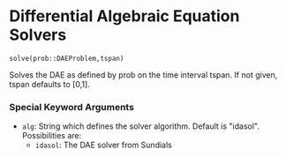 # Differential Algebraic Equation Solvers

`solve(prob::DAEProblem,tspan)`

Solves the DAE as defined by prob on the time interval tspan. If not given, tspan defaults to [0,1].

### Special Keyword Arguments

* `alg`: String which defines the solver algorithm. Default is "idasol". Possibilities are:
  - `idasol`: The DAE solver from Sundials
